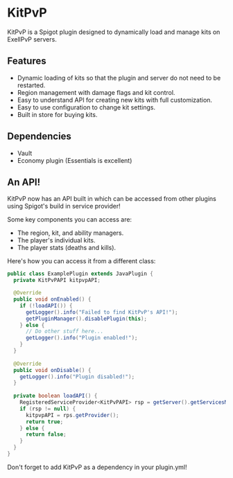 # KitPvP
KitPvP is a Spigot plugin designed to dynamically load and manage kits on ExellPvP servers.

## Features

* Dynamic loading of kits so that the plugin and server do not need to be restarted.
* Region management with damage flags and kit control.
* Easy to understand API for creating new kits with full customization.
* Easy to use configuration to change kit settings.
* Built in store for buying kits.

## Dependencies

* Vault
* Economy plugin (Essentials is excellent)

## An API!

KitPvP now has an API built in which can be accessed from other plugins using Spigot's build in service provider!

Some key components you can access are:

* The region, kit, and ability managers.
* The player's individual kits.
* The player stats (deaths and kills).

Here's how you can access it from a different class:

```Java
public class ExamplePlugin extends JavaPlugin {
  private KitPvPAPI kitpvpAPI;

  @Override
  public void onEnabled() {
    if (!loadAPI()) {
      getLogger().info("Failed to find KitPvP's API!");
      getPluginManager().disablePlugin(this);
    } else {
      // Do other stuff here...
      getLogger().info("Plugin enabled!");
    }
  }
  
  @Override
  public void onDisable() {
    getLogger().info("Plugin disabled!");
  }
  
  private boolean loadAPI() {
    RegisteredServiceProvider<KitPvPAPI> rsp = getServer().getServicesManager().getRegistration(KitPvPAPI.class);
    if (rsp != null) {
      kitpvpAPI = rps.getProvider();
      return true;
    } else {
      return false;
    }
  }
}
```

Don't forget to add KitPvP as a dependency in your plugin.yml!
